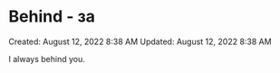 # Behind - за

Created: August 12, 2022 8:38 AM
Updated: August 12, 2022 8:38 AM

I always behind you.